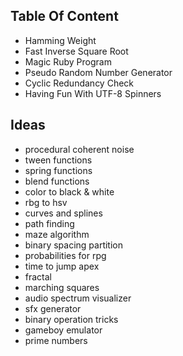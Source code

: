Table Of Content
---
- Hamming Weight
- Fast Inverse Square Root
- Magic Ruby Program
- Pseudo Random Number Generator
- Cyclic Redundancy Check
- Having Fun With UTF-8 Spinners

Ideas
---
- procedural coherent noise
- tween functions
- spring functions
- blend functions
- color to black & white
- rbg to hsv
- curves and splines
- path finding
- maze algorithm
- binary spacing partition
- probabilities for rpg
- time to jump apex
- fractal
- marching squares
- audio spectrum visualizer
- sfx generator
- binary operation tricks
- gameboy emulator
- prime numbers
